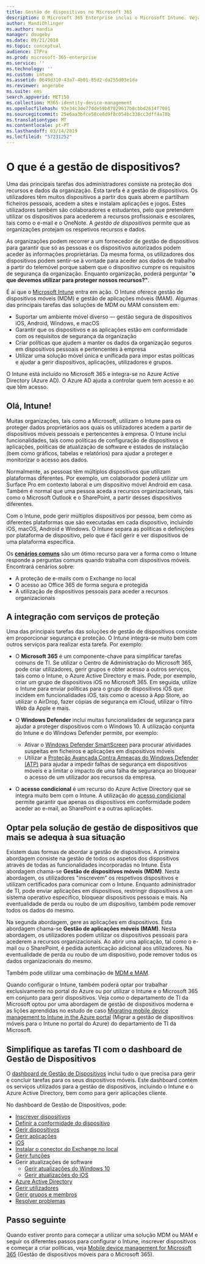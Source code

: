 ```yaml
---
title: Gestão de dispositivos no Microsoft 365
description: O Microsoft 365 Enterprise inclui o Microsoft Intune. Veja como o Intune permite que a sua organização faça a gestão de dispositivos móveis e a gestão de aplicações móveis, inclusive cenários comuns, e como pode utilizar o Intune para implementar o Microsoft 365 no seu ambiente.
author: MandiOhlinger
ms.author: mandia
manager: dougeby
ms.date: 09/21/2018
ms.topic: conceptual
audience: ITPro
ms.prod: microsoft-365-enterprise
ms.service: ''
ms.technology: ''
ms.custom: intune
ms.assetid: 0649d310-43a7-4b01-85d2-da255d03e1da
ms.reviewer: angerobe
ms.suite: ems
search.appverid: MET150
ms.collection: M365-identity-device-management
ms.openlocfilehash: 93e34c3de77dde59b87829617b8cbbd2614f7081
ms.sourcegitcommit: 25e6aa3bfce58ce8d9f8c054bc338cc3dff4a78b
ms.translationtype: MT
ms.contentlocale: pt-PT
ms.lasthandoff: 03/14/2019
ms.locfileid: "57231252"
---
```

# <a name="what-is-device-management"></a>O que é a gestão de dispositivos? 

Uma das principais tarefas dos administradores consiste na proteção dos recursos e dados da organização. Esta tarefa é a gestão de dispositivos. Os utilizadores têm muitos dispositivos a partir dos quais abrem e partilham ficheiros pessoais, acedem a sites e instalam aplicações e jogos. Estes utilizadores também são colaboradores e estudantes, pelo que pretendem utilizar os dispositivos para acederem a recursos profissionais e escolares, tais como o e-mail e o OneNote. A *gestão de dispositivos* permite que as organizações protejam os respetivos recursos e dados. 

As organizações podem recorrer a um fornecedor de gestão de dispositivos para garantir que só as pessoas e os dispositivos autorizados podem aceder às informações proprietárias. Da mesma forma, os utilizadores dos dispositivos podem sentir-se à vontade para aceder aos dados de trabalho a partir do telemóvel porque sabem que o dispositivo cumpre os requisitos de segurança da organização. Enquanto organização, poderá perguntar "**o que devemos utilizar para proteger nossos recursos?"**.

É aí que o [Microsoft Intune](https://docs.microsoft.com/intune/introduction-intune) entra em ação. O Intune oferece gestão de dispositivos móveis (MDM) e gestão de aplicações móveis (MAM). Algumas das principais tarefas das soluções de MDM ou MAM consistem em:

- Suportar um ambiente móvel diverso &mdash; gestão segura de dispositivos iOS, Android, Windows, e macOS
- Garantir que os dispositivos e as aplicações estão em conformidade com os requisitos de segurança da organização
- Criar políticas que ajudem a manter os dados da organização seguros em dispositivos pessoais e pertencentes à empresa
- Utilizar uma solução móvel única e unificada para impor estas políticas e ajudar a gerir dispositivos, aplicações, utilizadores e grupos.

O Intune está incluído no Microsoft 365 e integra-se no Azure Active Directory (Azure AD). O Azure AD ajuda a controlar quem tem acesso e ao que têm acesso.

## <a name="hello-intune"></a>Olá, Intune!
Muitas organizações, tais como a Microsoft, utilizam o Intune para os proteger dados proprietários aos quais os utilizadores acedem a partir de dispositivos móveis pessoais e pertencentes à empresa. O Intune inclui funcionalidades, tais como políticas de configuração de dispositivos e aplicações, políticas de atualização de software e estados de instalação (bem como gráficos, tabelas e relatórios) para ajudar a proteger e monitorizar o acesso aos dados.

Normalmente, as pessoas têm múltiplos dispositivos que utilizam plataformas diferentes. Por exemplo, um colaborador poderá utilizar um Surface Pro em contexto laboral e um dispositivo móvel Android em casa. Também é normal que uma pessoa aceda a recursos organizacionais, tais como o Microsoft Outlook e o SharePoint, a partir desses dispositivos diferentes.

Com o Intune, pode gerir múltiplos dispositivos por pessoa, bem como as diferentes plataformas que são executadas em cada dispositivo, incluindo iOS, macOS, Android e Windows. O Intune separa as políticas e definições por plataforma de dispositivo, pelo que é fácil gerir e ver dispositivos de uma plataforma específica.

Os **[cenários comuns](https://docs.microsoft.com/intune/common-scenarios)** são um ótimo recurso para ver a forma como o Intune responde a perguntas comuns quando trabalha com dispositivos móveis. Encontrará cenários sobre:  
- A proteção de e-mails com o Exchange no local
- O acesso ao Office 365 de forma segura e protegida
- A utilização de dispositivos pessoais para aceder a recursos organizacionais

## <a name="integration-with-secure-and-protect-services"></a>A integração com serviços de proteção
Uma das principais tarefas das soluções de gestão de dispositivos consiste em proporcionar segurança e proteção. O Intune integra-se muito bem com outros serviços para realizar esta tarefa. Por exemplo:

- O **Microsoft 365** é um componente-chave para simplificar tarefas comuns de TI. Se utilizar o Centro de Administração do Microsoft 365, pode criar utilizadores, gerir grupos e obter acesso a outros serviços, tais como o Intune, o Azure Active Directory e mais. Pode, por exemplo, criar um grupo de dispositivos iOS no Microsoft 365. Em seguida, utilize o Intune para enviar políticas para o grupo de dispositivos iOS que incidem em funcionalidades iOS, tais como o acesso à App Store, ao utilizar o AirDrop, fazer cópias de segurança em iCloud, utilizar o filtro Web da Apple e mais.

- O **Windows Defender** inclui muitas funcionalidades de segurança para ajudar a proteger dispositivos com o Windows 10. A utilização conjunta do Intune e do Windows Defender permite, por exemplo: 

    - Ativar o [Windows Defender SmartScreen](https://docs.microsoft.com/intune/endpoint-protection-windows-10) para procurar atividades suspeitas em ficheiros e aplicações em dispositivos móveis 
    - Utilizar a [Proteção Avançada Contra Ameaças do Windows Defender (ATP)](https://docs.microsoft.com/intune/advanced-threat-protection) para ajudar a impedir falhas de segurança em dispositivos móveis e a limitar o impacto de uma falha de segurança ao bloquear o acesso de um utilizador aos recursos da empresa.

- O **acesso condicional** é um recurso do Azure Active Directory que se integra muito bem com o Intune. A utilização do [acesso condicional](https://docs.microsoft.com/intune/conditional-access) permite garantir que apenas os dispositivos em conformidade podem aceder ao e-mail, ao SharePoint e a outras aplicações. 

## <a name="choose-the-device-management-solution-thats-right-for-you"></a>Optar pela solução de gestão de dispositivos que mais se adequa à sua situação

Existem duas formas de abordar a gestão de dispositivos. A primeira abordagem consiste na gestão de todos os aspetos dos dispositivos através de todas as funcionalidades incorporadas no Intune. Esta abordagem chama-se **Gestão de dispositivos móveis (MDM)**. Nesta abordagem, os utilizadores "inscrevem" os respetivos dispositivos e utilizam certificados para comunicar com o Intune. Enquanto administrador de TI, pode enviar aplicações em dispositivos, restringir dispositivos a um sistema operativo específico, bloquear dispositivos pessoais e mais. Na eventualidade de perda ou roubo de um dispositivo, também pode remover todos os dados do mesmo. 

Na segunda abordagem, gere as aplicações em dispositivos. Esta abordagem chama-se **Gestão de aplicações móveis (MAM)**. Nesta abordagem, os utilizadores podem utilizar os dispositivos pessoais para acederem a recursos organizacionais. Ao abrir uma aplicação, tal como o e-mail ou o SharePoint, é pedida autenticação adicional aos utilizadores. Na eventualidade de perda ou roubo de um dispositivo, pode remover todos os dados organizacionais do mesmo. 

Também pode utilizar uma combinação de [MDM e MAM](https://docs.microsoft.com/intune/byod-technology-decisions).

Quando configurar o Intune, também poderá optar por trabalhar exclusivamente no portal do Azure ou por utilizar o Intune e o Microsoft 365 em conjunto para gerir dispositivos. Veja como o departamento de TI da Microsoft optou por uma abordagem de gestão de dispositivos moderna e as lições aprendidas no estudo de caso [Migrating mobile device management to Intune in the Azure portal](https://www.microsoft.com/itshowcase/Article/Content/1042/Migrating-mobile-device-management-to-Intune-in-the-Azure-portal) (Migrar a gestão de dispositivos móveis para o Intune no portal do Azure) do departamento de TI da Microsoft. 

## <a name="simplify-it-tasks-using-the-device-management-dashboard"></a>Simplifique as tarefas TI com o dashboard de Gestão de Dispositivos

O [dashboard de Gestão de Dispositivos](https://devicemanagement.portal.azure.com/) inclui tudo o que precisa para gerir e concluir tarefas para os seus dispositivos móveis. Este dashboard contém os serviços utilizados para a gestão de dispositivos, incluindo o Intune e o Azure Active Directory, bem como para gerir aplicações cliente. 

No dashboard de Gestão de Dispositivos, pode:

- [Inscrever dispositivos](https://docs.microsoft.com/intune/device-enrollment)
- [Definir a conformidade do dispositivo](https://docs.microsoft.com/intune/device-compliance-get-started)
- [Gerir dispositivos](https://docs.microsoft.com/intune/device-management)
- [Gerir aplicações](https://docs.microsoft.com/intune/app-management)  
- [ iOS](https://docs.microsoft.com/intune/vpp-ebooks-ios)  
- [Instalar o conector do Exchange no local](https://docs.microsoft.com/intune/exchange-connector-install)  
- [Gerir funções](https://docs.microsoft.com/intune/role-based-access-control)  
- Gerir atualizações de software
  - [Gerir atualizações do Windows 10](https://docs.microsoft.com/intune/windows-update-for-business-configure)  
  - [Gerir atualizações do iOS](https://docs.microsoft.com/intune/software-updates-ios)  
- [Azure Active Directory](https://docs.microsoft.com/azure/active-directory)  
- [Gerir utilizadores](https://docs.microsoft.com/azure/active-directory/fundamentals/add-users-azure-active-directory)
- [Gerir grupos e membros](https://docs.microsoft.com/azure/active-directory/fundamentals/active-directory-manage-groups)
- [Resolver problemas](https://docs.microsoft.com/intune/help-desk-operators)

## <a name="next-step"></a>Passo seguinte
Quando estiver pronto para começar a utilizar uma solução MDM ou MAM e seguir os diferentes passos para configurar o Intune, inscrever dispositivos e começar a criar políticas, veja [Mobile device management for Microsoft 365](https://docs.microsoft.com/microsoft-365/enterprise/mobility-infrastructure) (Gestão de dispositivos móveis para o Microsoft 365). 
